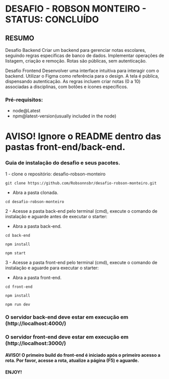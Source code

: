 # DESAFIO - ROBSON MONTEIRO - STATUS: CONCLUÍDO

## RESUMO
Desafio Backend
Criar um backend para gerenciar notas escolares, seguindo regras específicas de banco de dados. 
Implementar operações de listagem, criação e remoção. Rotas são públicas, sem autenticação.

Desafio Frontend
Desenvolver uma interface intuitiva para interagir com o backend. Utilizar o Figma como referência para o design. 
A tela é pública, dispensando autenticação. As regras incluem criar notas (0 a 10) associadas a disciplinas, com botões e ícones específicos.

### Pré-requisitos:
 - node@Latest
 - npm@latest-version(usually included in the node)

# AVISO! Ignore o README dentro das pastas front-end/back-end.

### Guia de instalação do desafio e seus pacotes.
 1 - clone o repositório: desafio-robson-monteiro
```
git clone https://github.com/Robsonnsbr/desafio-robson-monteiro.git
```
  - Abra a pasta clonada.
```
cd desafio-robson-monteiro
```
2 - Acesse a pasta back-end pelo terminal (cmd), execute o comando de instalação e aguarde antes de executar o starter:
  - Abra a pasta back-end.
```
cd back-end 
```
```
npm install 
```
```
npm start
```
3 - Acesse a pasta front-end pelo terminal (cmd), execute o comando de instalação e aguarde para executar o starter:
  - Abra a pasta front-end.
```
cd front-end 
```
```
npm install
```
```
npm run dev 
```

### O servidor back-end deve estar em execução em (http://localhost:4000/)
### O servidor front-end deve estar em execução em (http://localhost:3000/)
#### AVISO! O primeiro build do front-end é iniciado após o primeiro acesso a rota. Por favor, acesse a rota, atualize a página (F5) e aguarde.

#### ENJOY!
